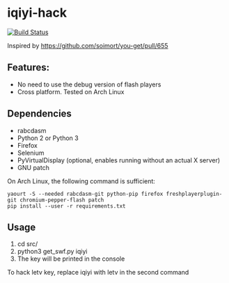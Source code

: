 # iqiyi-hack

[![Build Status](https://travis-ci.org/yan12125/iqiyi-hack.svg?branch=master)](https://travis-ci.org/yan12125/iqiyi-hack)

Inspired by https://github.com/soimort/you-get/pull/655

## Features:
* No need to use the debug version of flash players
* Cross platform. Tested on Arch Linux

## Dependencies
* rabcdasm
* Python 2 or Python 3
* Firefox
* Selenium
* PyVirtualDisplay (optional, enables running without an actual X server)
* GNU patch

On Arch Linux, the following command is sufficient:
```
yaourt -S --needed rabcdasm-git python-pip firefox freshplayerplugin-git chromium-pepper-flash patch
pip install --user -r requirements.txt
```

## Usage
1. cd src/
2. python3 get\_swf.py iqiyi
3. The key will be printed in the console

To hack letv key, replace iqiyi with letv in the second command
